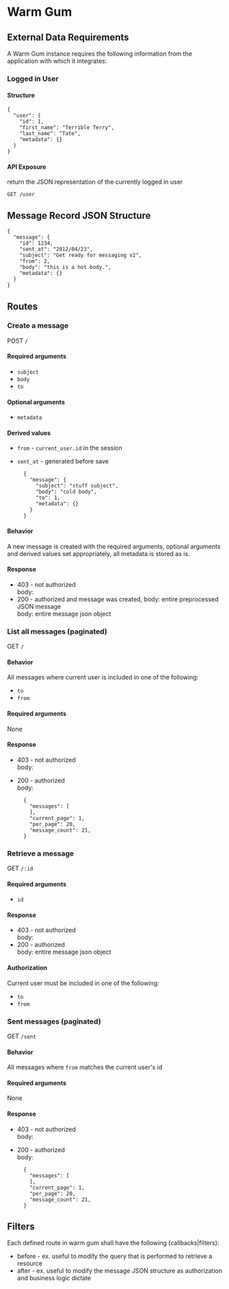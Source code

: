 # Warm Gum

## External Data Requirements

A Warm Gum instance requires the following information from the application with which it integrates:

### Logged in User

#### Structure

    {
      "user": {
        "id": 1,
        "first_name": "Terrible Terry",
        "last_name": "Tate",
        "metadata": {}
      }
    }

#### API Exposure

return the JSON representation of the currently logged in user

    GET /user

## Message Record JSON Structure

    {
      "message": {
        "id": 1234,
        "sent_at": "2012/04/23",
        "subject": "Get ready for messaging v2",
        "from": 2,
        "body": "this is a hot body.",
        "metadata": {}
      }
    }

## Routes

### Create a message

POST `/`

#### Required arguments

* `subject`
* `body`
* `to`

#### Optional arguments

* `metadata`

#### Derived values

* `from` - `current_user.id` in the session
* `sent_at` - generated before save

        {
          "message": {
            "subject": "stuff subject",
            "body": "cold body",
            "to": 1,
            "metadata": {}
          }
        }

#### Behavior

A new message is created with the required arguments, optional arguments
and derived values set appropriately, all metadata is stored as is.

#### Response

* 403 - not authorized  
  body: <blank>  
* 200 - authorized and message was created, body: entire preprocessed JSON
message  
  body: entire message json object

### List all messages (paginated)

GET `/`

#### Behavior

All messages where current user is included in one of the following:

* `to`
* `from`

#### Required arguments

None

#### Response

* 403 - not authorized  
  body: <blank>  
* 200 - authorized  
  body:

        {
          "messages": [
          ],
          "current_page": 1,
          "per_page": 20,
          "message_count": 21,
        }

### Retrieve a message

GET `/:id`

#### Required arguments

* `id`

#### Response

* 403 - not authorized  
  body: <blank>  
* 200 - authorized  
  body: entire message json object

#### Authorization

Current user must be included in one of the following:

* `to`
* `from`

### Sent messages (paginated)

GET `/sent`

#### Behavior

All messages where `from` matches the current user's id

#### Required arguments

None

#### Response

* 403 - not authorized  
  body: <blank>  
* 200 - authorized  
  body:

        {
          "messages": [
          ],
          "current_page": 1,
          "per_page": 20,
          "message_count": 21,
        }

## Filters

Each defined route in warm gum shall have the following
(callbacks|filters):

* before - ex. useful to modify the query that is performed to retrieve
  a resource
* after - ex. useful to modify the message JSON structure as
  authorization and business logic dictate
